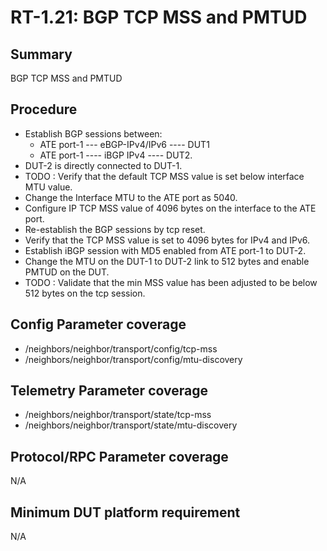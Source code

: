 # RT-1.21: BGP TCP MSS and PMTUD 

## Summary

BGP TCP MSS and PMTUD

## Procedure

*   Establish BGP sessions between:
    *   ATE port-1 ---  eBGP-IPv4/IPv6 ---- DUT1 
    *   ATE port-1 ---- iBGP IPv4      ---- DUT2.
*   DUT-2 is directly connected to DUT-1.  
*   TODO : Verify that the default TCP MSS value is set below interface MTU value.
*   Change the Interface MTU to the ATE port as 5040.
*   Configure IP TCP MSS value of 4096 bytes on the interface to the ATE port.
*   Re-establish the BGP sessions by tcp reset.
*   Verify that the TCP MSS value is set to 4096 bytes for IPv4 and IPv6.
*   Establish iBGP session with MD5 enabled from ATE port-1 to DUT-2. 
*   Change the MTU on the DUT-1 to DUT-2 link to 512 bytes and enable PMTUD on the DUT. 
*   TODO : Validate that the min MSS value has been adjusted to be below 512 bytes on the tcp session.

## Config Parameter coverage

*   /neighbors/neighbor/transport/config/tcp-mss 
*   /neighbors/neighbor/transport/config/mtu-discovery 

## Telemetry Parameter coverage

*   /neighbors/neighbor/transport/state/tcp-mss 
*   /neighbors/neighbor/transport/state/mtu-discovery 

## Protocol/RPC Parameter coverage

N/A

## Minimum DUT platform requirement

N/A
